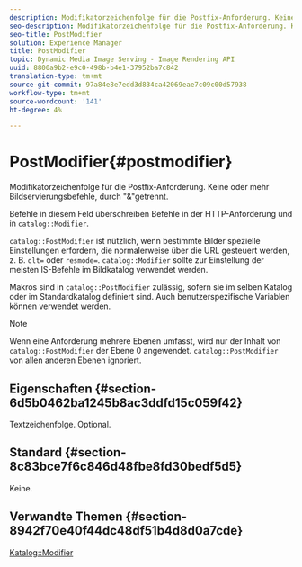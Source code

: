 ```yaml
---
description: Modifikatorzeichenfolge für die Postfix-Anforderung. Keine oder mehr Bildservierungsbefehle, durch "&"getrennt.
seo-description: Modifikatorzeichenfolge für die Postfix-Anforderung. Keine oder mehr Bildservierungsbefehle, durch "&"getrennt.
seo-title: PostModifier
solution: Experience Manager
title: PostModifier
topic: Dynamic Media Image Serving - Image Rendering API
uuid: 8800a9b2-e9c0-498b-b4e1-37952ba7c842
translation-type: tm+mt
source-git-commit: 97a84e8e7edd3d834ca42069eae7c09c00d57938
workflow-type: tm+mt
source-wordcount: '141'
ht-degree: 4%

---
```



# PostModifier{#postmodifier}

Modifikatorzeichenfolge für die Postfix-Anforderung. Keine oder mehr Bildservierungsbefehle, durch &quot;&amp;&quot;getrennt.

Befehle in diesem Feld überschreiben Befehle in der HTTP-Anforderung und in `catalog::Modifier`.

`catalog::PostModifier` ist nützlich, wenn bestimmte Bilder spezielle Einstellungen erfordern, die normalerweise über die URL gesteuert werden, z. B.  `qlt=` oder  `resmode=`. `catalog::Modifier` sollte zur Einstellung der meisten IS-Befehle im Bildkatalog verwendet werden.

Makros sind in `catalog::PostModifier` zulässig, sofern sie im selben Katalog oder im Standardkatalog definiert sind. Auch benutzerspezifische Variablen können verwendet werden.

>[!NOTE]
>
>Wenn eine Anforderung mehrere Ebenen umfasst, wird nur der Inhalt von `catalog::PostModifier` der Ebene 0 angewendet. `catalog::PostModifier` von allen anderen Ebenen ignoriert.

## Eigenschaften {#section-6d5b0462ba1245b8ac3ddfd15c059f42}

Textzeichenfolge. Optional.

## Standard {#section-8c83bce7f6c846d48fbe8fd30bedf5d5}

Keine.

## Verwandte Themen {#section-8942f70e40f44dc48df51b4d8d0a7cde}

[Katalog::Modifier](../../../../../../is-api/image-catalog/image-serving-api-ref/c-image-catalog-reference/c-image-svg-data-reference/c-image-data-reference/r-modifier-cat.md#reference-d2c6884b3a2248fab81a112d27969834)
